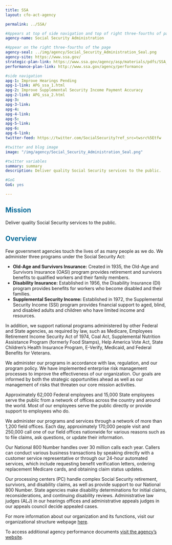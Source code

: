 ```yaml
---
title: SSA
layout: cfo-act-agency

permalink: ../SSA/

#Appears at top of side navigation and top of right three-fourths of page
agency-name: Social Security Administration

#Appear on the right three-fourths of the page
agency-seal: ../img/agency/Social_Security_Administration_Seal.png
agency-site: https://www.ssa.gov/
strategic-plan-link: https://www.ssa.gov/agency/asp/materials/pdfs/SSA_Agency_Strategic_Plan_Fiscal_Years_2018-2022.pdf
performance-plan-link: http://www.ssa.gov/agency/performance

#side navigation
apg-1: Improve Hearings Pending
apg-1-link: APG_ssa_1.html
apg-2: Improve Supplemental Security Income Payment Accuracy
apg-2-link: APG_ssa_2.html
apg-3:
apg-3-link:
apg-4:
apg-4-link:
apg-5:
apg-5-link:
apg-6:
apg-6-link:
twitter-feed: https://twitter.com/SocialSecurity?ref_src=twsrc%5Etfw

#twitter and blog image
image: "/img/agency/Social_Security_Administration_Seal.png"

#twitter variables
summary: summary
description: Deliver quality Social Security services to the public.

#GoG
GoG: yes

---
```


<div class="usa-grid usa-graphic_list-row">
  <div class="usa-width-one-whole usa-media_block agency-page-section">
    <h2 style="color:#046b99;">Mission</h2>
    <p>Deliver quality Social Security services to the public.
    </p>
  </div>
</div>

<div class="usa-grid usa-graphic_list-row">
  <div class="usa-width-one-whole usa-media_block agency-page-section">
    <h2 style="color:#046b99;">Overview</h2>
    <p>Few government agencies touch the lives of as many people as we do. We administer three programs under the Social Security Act:</p>
    <ul>
      <li><strong>Old-Age and Survivors Insurance:</strong> Created in 1935, the Old-Age and Survivors Insurance (OASI) program provides retirement and survivors benefits to qualified workers and their family members.   </li>
        <li><strong>Disability Insurance:</strong>  Established in 1956, the Disability Insurance (DI) program provides benefits for workers who become disabled and their families.   </li>
          <li><strong>Supplemental Security Income:</strong>  Established in 1972, the Supplemental Security Income (SSI) program provides financial support to aged, blind, and disabled adults and children who have limited income and resources.   </li>
</ul>
<p>In addition, we support national programs administered by other Federal and State agencies, as required by law, such as Medicare, Employees Retirement Income Security Act of 1974, Coal Act, Supplemental Nutrition Assistance Program (formerly Food Stamps), Help America Vote Act, State Children&rsquo;s Health Insurance Program, E-Verify, Medicaid, and Federal Benefits for Veterans. </p>
<p>We administer our programs in accordance with law, regulation, and our program policy.  We have implemented enterprise risk management processes to improve the effectiveness of our organization. Our goals are informed by both the strategic opportunities ahead as well as our management of risks that threaten our core mission activities. </p>
<p>Approximately 62,000 Federal employees and 15,000 State employees serve the public from a network of offices across the country and around the world. Most of our employees serve the public directly or provide support to employees who do. </p>
<p>We administer our programs and services through a network of more than 1,200 field offices. Each day, approximately 170,000 people visit and 250,000 call one of our field offices nationwide for various reasons such as to file claims, ask questions, or update their information. </p>
<p>Our National 800 Number handles over 30 million calls each year. Callers can conduct various business transactions by speaking directly with a customer service representative or through our 24-hour automated services, which include requesting benefit verification letters, ordering replacement Medicare cards, and obtaining claim status updates. </p>
<p>Our processing centers (PC) handle complex Social Security retirement, survivors, and disability claims, as well as provide support to our National 800 Number. State agencies make disability determinations for initial claims, reconsiderations, and continuing disability reviews.  Administrative law judges (ALJ) in our hearings offices and administrative appeals judges in our appeals council decide appealed cases. </p>
<p>For more information about our organization and its functions, visit our organizational structure webpage <a href="https://www.ssa.gov/org">here</a>.</p>
  </div>
</div>

<div class="usa-grid usa-graphic_list-row">
  <div class="usa-width-one-whole usa-media_block">
    <p>To access additional agency performance documents <a href="https://www.ssa.gov/agency/performance/" target="_blank">visit the agency’s website</a>.</p>
  </div>
</div>
